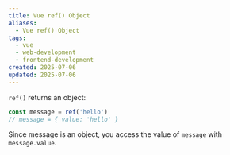 ```yaml
---
title: Vue ref() Object
aliases:
  - Vue ref() Object
tags:
  - vue
  - web-development
  - frontend-development
created: 2025-07-06
updated: 2025-07-06
---
```


`ref()` returns an object:

```js
const message = ref('hello')
// message = { value: 'hello' }
```

Since message is an object, you access the value of `message` with `message.value`.